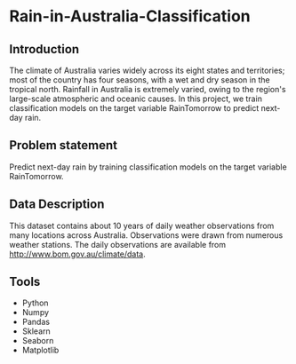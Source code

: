 # Rain-in-Australia-Classification


## Introduction

The climate of Australia varies widely across its eight states and territories; most of the country has four seasons, with a wet and dry season in the tropical north.
Rainfall in Australia is extremely varied, owing to the region's large-scale atmospheric and oceanic causes. In this project, we train classification models on the target variable RainTomorrow to predict next-day rain.

## Problem statement
Predict next-day rain by training classification models on the target variable RainTomorrow.
## Data Description
This dataset contains about 10 years of daily weather observations from many locations across Australia.
Observations were drawn from numerous weather stations. The daily observations are available from http://www.bom.gov.au/climate/data.

## Tools
-	Python
-	Numpy
-	Pandas
-	Sklearn
-	Seaborn
-	Matplotlib

